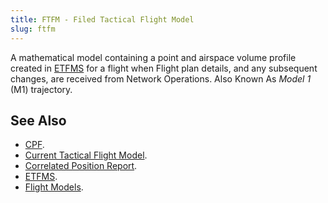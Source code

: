 ```yaml
---
title: FTFM - Filed Tactical Flight Model
slug: ftfm
---
```


A mathematical model containing a point and airspace volume profile created in 
[ETFMS](etfms.md) for a flight when Flight plan details, and any subsequent changes,
are received from Network Operations.
Also Known As *Model 1* (M1) trajectory.

## See Also

* [CPF](cpf.md).
* [Current Tactical Flight Model](ctfm.md).
* [Correlated Position Report](cpr.md).
* [ETFMS](etfms.md).
* [Flight Models](flight-models.md).
